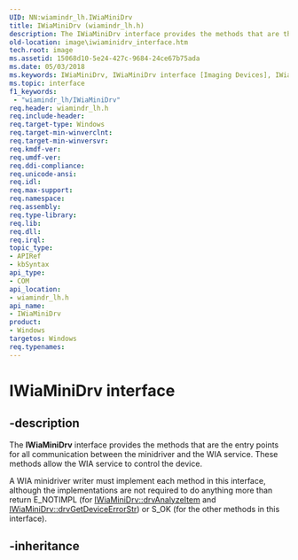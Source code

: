 ```yaml
---
UID: NN:wiamindr_lh.IWiaMiniDrv
title: IWiaMiniDrv (wiamindr_lh.h)
description: The IWiaMiniDrv interface provides the methods that are the entry points for all communication between the minidriver and the WIA service. These methods allow the WIA service to control the device.
old-location: image\iwiaminidrv_interface.htm
tech.root: image
ms.assetid: 15068d10-5e24-427c-9684-24ce67b75ada
ms.date: 05/03/2018
ms.keywords: IWiaMiniDrv, IWiaMiniDrv interface [Imaging Devices], IWiaMiniDrv interface [Imaging Devices],described, MiniDrv_8a22bfee-13f8-4efc-b31d-8dd9fabfe131.xml, image.iwiaminidrv_interface, wiamindr_lh/IWiaMiniDrv
ms.topic: interface
f1_keywords:
 - "wiamindr_lh/IWiaMiniDrv"
req.header: wiamindr_lh.h
req.include-header: 
req.target-type: Windows
req.target-min-winverclnt: 
req.target-min-winversvr: 
req.kmdf-ver: 
req.umdf-ver: 
req.ddi-compliance: 
req.unicode-ansi: 
req.idl: 
req.max-support: 
req.namespace: 
req.assembly: 
req.type-library: 
req.lib: 
req.dll: 
req.irql: 
topic_type:
- APIRef
- kbSyntax
api_type:
- COM
api_location:
- wiamindr_lh.h
api_name:
- IWiaMiniDrv
product:
- Windows
targetos: Windows
req.typenames: 
---
```


# IWiaMiniDrv interface

## -description

The **IWiaMiniDrv** interface provides the methods that are the entry points for all communication between the minidriver and the WIA service. These methods allow the WIA service to control the device.

A WIA minidriver writer must implement each method in this interface, although the implementations are not required to do anything more than return E_NOTIMPL (for [IWiaMiniDrv::drvAnalyzeItem](https://docs.microsoft.com/windows-hardware/drivers/ddi/wiamindr_lh/nf-wiamindr_lh-iwiaminidrv-drvanalyzeitem) and [IWiaMiniDrv::drvGetDeviceErrorStr](https://docs.microsoft.com/windows-hardware/drivers/ddi/wiamindr_lh/nf-wiamindr_lh-iwiaminidrv-drvgetdeviceerrorstr)) or S_OK (for the other methods in this interface).

## -inheritance

